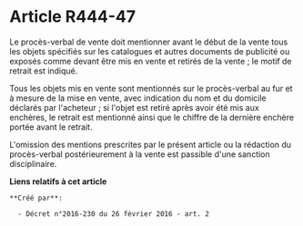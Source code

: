 # Article R444-47

Le procès-verbal de vente doit mentionner avant le début de la vente tous les objets spécifiés sur les catalogues et autres
documents de publicité ou exposés comme devant être mis en vente et retirés de la vente ; le motif de retrait est indiqué. 

Tous les objets mis en vente sont mentionnés sur le procès-verbal au fur et à mesure de la mise en vente, avec indication du
nom et du domicile déclarés par l'acheteur ; si l'objet est retiré après avoir été mis aux enchères, le retrait est mentionné
ainsi que le chiffre de la dernière enchère portée avant le retrait. 

L'omission des mentions prescrites par le présent article ou la rédaction du procès-verbal postérieurement à la vente est
passible d'une sanction disciplinaire.

**Liens relatifs à cet article**

	**Créé par**:

	  - Décret n°2016-230 du 26 février 2016 - art. 2
